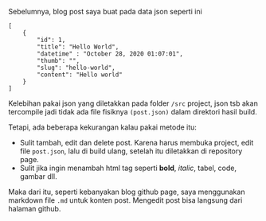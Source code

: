 Sebelumnya, blog post saya buat pada data json seperti ini
```
[
	{
		"id": 1,
		"title": "Hello World",
		"datetime" : "October 28, 2020 01:07:01",
		"thumb": "",
		"slug": "hello-world",
		"content": "Hello world"
	}
]
```
Kelebihan pakai json yang diletakkan pada folder `/src` project, json tsb akan tercompile jadi tidak ada file fisiknya `(post.json)` dalam direktori hasil build.

Tetapi, ada beberapa kekurangan kalau pakai metode itu:
- Sulit tambah, edit dan delete post. Karena harus membuka project, edit file `post.json`, lalu di build ulang, setelah itu diletakkan di repository page.
- Sulit jika ingin menambah html tag seperti **bold**, *italic*, tabel, code, gambar dll.

Maka dari itu, seperti kebanyakan blog github page, saya menggunakan markdown file `.md` untuk konten post. Mengedit post bisa langsung dari halaman github.
